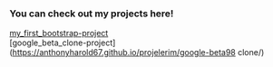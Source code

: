 ### You can check out my projects here!
[my_first_bootstrap-project](https://anthonyharold67.github.io/projelerim/my_first_bootstrap-project/)<br>
[google_beta_clone-project](https://anthonyharold67.github.io/projelerim/google-beta98 clone/)
